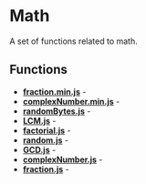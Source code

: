 # Math

A set of functions related to math.

## Functions

* [**fraction.min.js**](./fraction.min.md) - 
* [**complexNumber.min.js**](./complexNumber.min.md) - 
* [**randomBytes.js**](./randomBytes.md) - 
* [**LCM.js**](./LCM.md) - 
* [**factorial.js**](./factorial.md) - 
* [**random.js**](./random.md) - 
* [**GCD.js**](./GCD.md) - 
* [**complexNumber.js**](./complexNumber.md) - 
* [**fraction.js**](./fraction.md) - 
